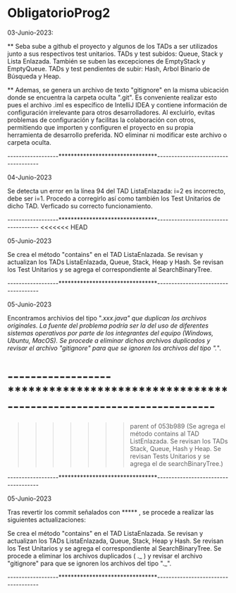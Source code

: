 # ObligatorioProg2

03-Junio-2023:   

** Seba sube a github el proyecto y algunos de los TADs a ser utilizados junto a sus respectivos test unitarios.
TADs y test subidos: Queue, Stack y Lista Enlazada. También se suben las excepciones de EmptyStack y EmptyQueue.
TADs y test pendientes de subir: Hash, Arbol Binario de Búsqueda y Heap.

** Ademas, se genera un archivo de texto "gitignore" en la misma ubicación donde se encuentra la carpeta oculta ".git".
Es conveniente realizar esto pues el archivo .iml es específico de IntelliJ IDEA y contiene información de configuración irrelevante para otros desarrolladores. Al excluirlo, evitas problemas de configuración y facilitas la colaboración con otros, permitiendo que importen y configuren el proyecto en su propia herramienta de desarrollo preferida.
NO eliminar ni modificar este archivo o carpeta oculta.

------------------********************************------------------------------------

04-Junio-2023

Se detecta un error en la línea 94 del TAD ListaEnlazada:  i=2  es incorrecto, debe ser i=1.
Procedo a corregirlo así como también los Test Unitarios de dicho TAD. Verficado su correcto funcionamiento.

------------------********************************------------------------------------
<<<<<<< HEAD

05-Junio-2023

Se crea el método "contains" en el TAD ListaEnlazada. Se revisan y actualizan los TADs ListaEnlazada, Queue, Stack, Heap y Hash.
Se revisan los Test Unitarios y se agrega el correspondiente al SearchBinaryTree.

------------------********************************------------------------------------

05-Junio-2023

Encontramos archivios del tipo "._xxx.java" que duplican los archivos originales. La fuente del problema podría ser la del uso
de diferentes sistemas operativos por parte de los integrantes del equipo (Windows, Ubuntu, MacOS). Se procede a eliminar dichos
archivos duplicados y revisar el archivo "gitignore" para que se ignoren los archivos del tipo "._".

------------------********************************------------------------------------
=======
>>>>>>> parent of 053b989 (Se agrega el método contains al TAD ListEnlazada. Se revisan los TADs Stack, Queue, Hash y Heap. Se revisan Tests Unitarios y se agrega el de searchBinaryTree.)

------------------********************************------------------------------------

05-Junio-2023

Tras revertir los commit señalados con *****  , se procede a realizar las siguientes actualizaciones:

Se crea el método "contains" en el TAD ListaEnlazada. Se revisan y actualizan los TADs ListaEnlazada, Queue, Stack, Heap y Hash.
Se revisan los Test Unitarios y se agrega el correspondiente al SearchBinaryTree.
Se procede a eliminar los archivos duplicados (  ._ ) y revisar el archivo "gitignore" para que se ignoren los archivos del tipo "._".


------------------********************************------------------------------------
		 
